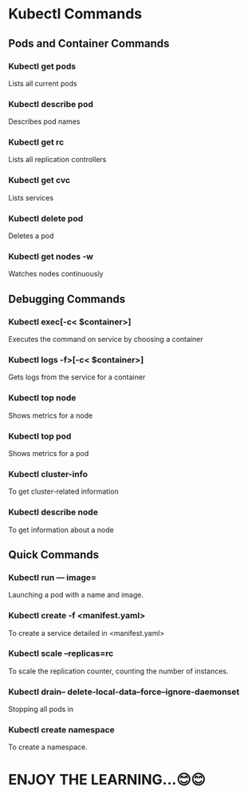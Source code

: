 # Kubectl Commands

## Pods and Container Commands

### Kubectl get pods
Lists all current pods

### Kubectl describe pod<name>
Describes pod names

### Kubectl get rc
Lists all replication controllers

### Kubectl get cvc
Lists services   

### Kubectl delete pod<name>
Deletes a pod

### Kubectl get nodes -w
Watches nodes continuously

## Debugging Commands

### Kubectl exec<service><commands>[-c< $container>]
Executes the command on service by choosing a container

### Kubectl logs -f<name>>[-c< $container>]
Gets logs from the service for a container

### Kubectl top node
Shows metrics for a node

### Kubectl top pod
Shows metrics for a pod

### Kubectl cluster-info
To get cluster-related information

### Kubectl describe node<node>
To get information about a node

##  Quick Commands


### Kubectl run<name> — image=<image-name>
Launching a pod with a name and image.

### Kubectl create -f <manifest.yaml>
To create a service detailed in <manifest.yaml>

### Kubectl scale –replicas=<count>rc<name>
To scale the replication counter, counting the number of instances.

### Kubectl drain<n>– delete-local-data–force–ignore-daemonset
Stopping all pods in <n>

### Kubectl create namespace <namespace>
To create a namespace.


# ENJOY THE LEARNING...😊😊







